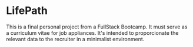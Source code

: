 # LifePath

This is a final personal project from a FullStack Bootcamp.
It must serve as a curriculum vitae for job appliances.
It's intended to proporcionate the relevant data to the recruiter in a minimalist environment.


